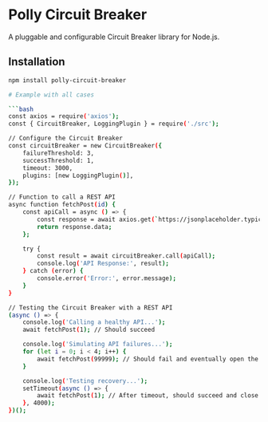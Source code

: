 # Polly Circuit Breaker

A pluggable and configurable Circuit Breaker library for Node.js.

## Installation

```bash
npm install polly-circuit-breaker

# Example with all cases

```bash
const axios = require('axios');
const { CircuitBreaker, LoggingPlugin } = require('./src');

// Configure the Circuit Breaker
const circuitBreaker = new CircuitBreaker({
    failureThreshold: 3,
    successThreshold: 1,
    timeout: 3000,
    plugins: [new LoggingPlugin()],
});

// Function to call a REST API
async function fetchPost(id) {
    const apiCall = async () => {
        const response = await axios.get(`https://jsonplaceholder.typicode.com/posts/${id}`);
        return response.data;
    };

    try {
        const result = await circuitBreaker.call(apiCall);
        console.log('API Response:', result);
    } catch (error) {
        console.error('Error:', error.message);
    }
}

// Testing the Circuit Breaker with a REST API
(async () => {
    console.log('Calling a healthy API...');
    await fetchPost(1); // Should succeed

    console.log('Simulating API failures...');
    for (let i = 0; i < 4; i++) {
        await fetchPost(99999); // Should fail and eventually open the circuit
    }

    console.log('Testing recovery...');
    setTimeout(async () => {
        await fetchPost(1); // After timeout, should succeed and close the circuit
    }, 4000);
})();

